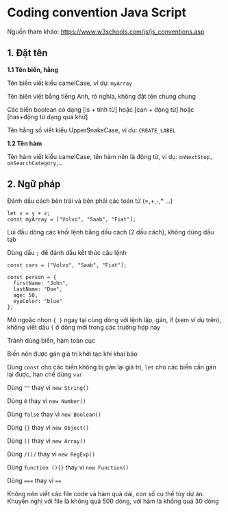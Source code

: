 # Coding convention Java Script

Nguồn tham khảo: https://www.w3schools.com/js/js_conventions.asp

## 1. Đặt tên

**1.1 Tên biến, hằng**

Tên biến viết kiểu camelCase, ví dụ: `myArray`

Tên biến viết bằng tiếng Anh, rõ nghĩa, không đặt tên chung chung

Các biến boolean có dạng [is + tính từ] hoặc [can + động từ] hoặc [has+động từ dạng quá khứ]

Tên hằng số viết kiểu UpperSnakeCase, ví dụ: `CREATE_LABEL`

**1.2 Tên hàm**

Tên hàm viết kiểu camelCase, tên hàm nên là động từ, ví dụ: `onNextStep, onSearchCategory,…`

## 2. Ngữ pháp

Đánh dấu cách bên trái và bên phải các toán tử (=,+,-,\* ...)

```
let x = y + z;
const myArray = ["Volvo", "Saab", "Fiat"];
```

Lùi đầu dòng các khối lệnh bằng dấu cách (2 dấu cách), không dùng dấu tab

Dùng dấu `;` để đánh dấu kết thúc câu lệnh

```
const cars = ["Volvo", "Saab", "Fiat"];

const person = {
  firstName: "John",
  lastName: "Doe",
  age: 50,
  eyeColor: "blue"
};
```

Mở ngoặc nhọn `{ }` ngay tại cùng dòng với lệnh lặp, gán, if (xem ví dụ trên), không viết dấu `{` ở dòng mới trong các trường hợp này

Tránh dùng biến, hàm toàn cục

Biến nên được gán giá trị khởi tạo khi khai báo

Dùng `const` cho các biến không bị gán lại giá trị, `let` cho các biến cần gán lại được, hạn chế dùng `var`

Dùng `""` thay vì `new String()`

Dùng `0` thay vì `new Number()`

Dùng `false` thay vì `new Boolean()`

Dùng `{}` thay vì `new Object()`

Dùng `[]` thay vì `new Array()`

Dùng `/()/` thay vì `new RegExp()`

Dùng `function (){}` thay vì `new Function()`

Dùng `===` thay vì `==`

Không nên viết các file code và hàm quá dài, con số cụ thể tùy dự án. Khuyến nghị với file là không quá 500 dòng, với hàm là khống quá 30 dòng
